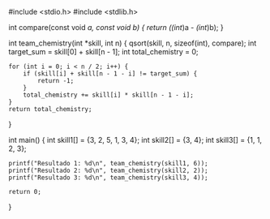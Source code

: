#include <stdio.h>
#include <stdlib.h>

int compare(const void *a, const void *b) {
    return (*(int*)a - *(int*)b);
}

int team_chemistry(int *skill, int n) {
    qsort(skill, n, sizeof(int), compare);
    int target_sum = skill[0] + skill[n - 1];
    int total_chemistry = 0;

    for (int i = 0; i < n / 2; i++) {
        if (skill[i] + skill[n - 1 - i] != target_sum) {
            return -1;
        }
        total_chemistry += skill[i] * skill[n - 1 - i];
    }
    return total_chemistry;
}

int main() {
    int skill1[] = {3, 2, 5, 1, 3, 4};
    int skill2[] = {3, 4};
    int skill3[] = {1, 1, 2, 3};

    printf("Resultado 1: %d\n", team_chemistry(skill1, 6));
    printf("Resultado 2: %d\n", team_chemistry(skill2, 2));
    printf("Resultado 3: %d\n", team_chemistry(skill3, 4));

    return 0;
}
